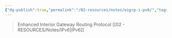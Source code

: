 ```yaml
---
{"dg-publish":true,"permalink":"/02-resources/notes/eigrp-i-pv6/","tags":["netzwerk/protocol"],"noteIcon":"","updated":"2025-07-12T13:31:41.000+02:00"}
---
```


>Enhanced Interior Gateway Routing Protocol [[02 - RESOURCES/Notes/IPv6\|IPv6]]